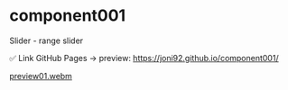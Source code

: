 # component001
Slider - range slider

✅ Link GitHub Pages -> preview: https://joni92.github.io/component001/

[preview01.webm](https://github.com/Joni92/component001/assets/30610520/643180b0-c718-4d53-bd16-756ad93a05ee)

